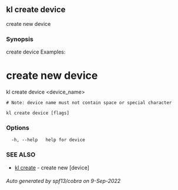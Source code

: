 ## kl create device

create new device

### Synopsis

create device
Examples:
  # create new device
  kl create device <device_name>

	# Note: device name must not contain space or special character
	

```
kl create device [flags]
```

### Options

```
  -h, --help   help for device
```

### SEE ALSO

* [kl create](kl_create.md)	 - create new [device]

###### Auto generated by spf13/cobra on 9-Sep-2022
